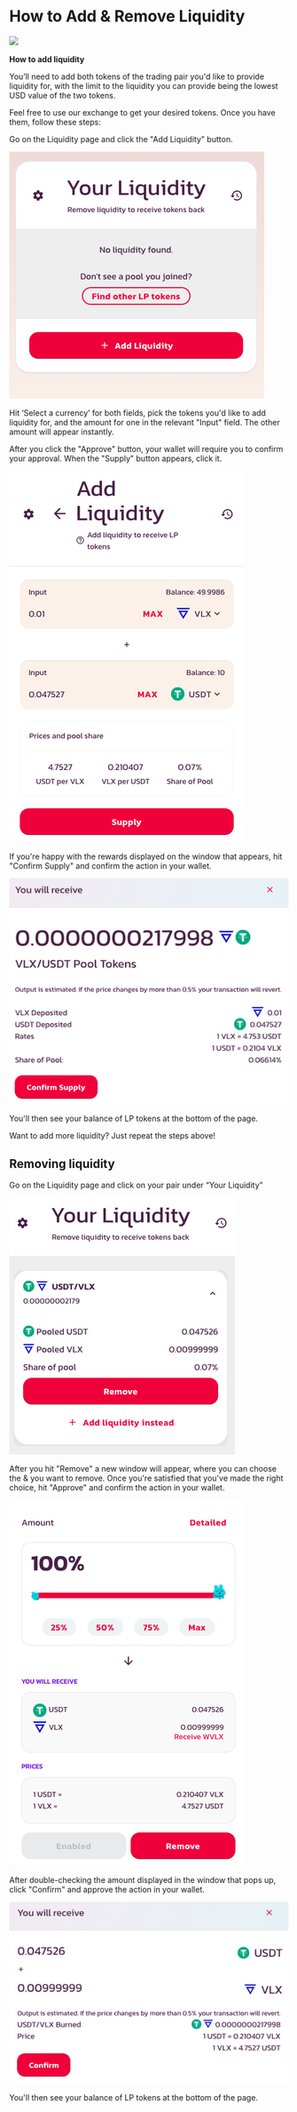# How to Add & Remove Liquidity

![](../../.gitbook/assets/docs-masthead-2-.png)



**How to add liquidity**

You’ll need to add both tokens of the trading pair you'd like to provide liquidity for, with the limit to the liquidity you can provide being the lowest USD value of the two tokens.

Feel free to use our exchange to get your desired tokens. Once you have them, follow these steps:

Go on the Liquidity page and click the "Add Liquidity" button.

![](../../.gitbook/assets/screenshot-2021-09-30-at-16.16.14.png)

Hit ‘Select a currency’ for both fields, pick the tokens you'd like to add liquidity for, and the amount for one in the relevant "Input" field. The other amount will appear instantly.

After you click the "Approve" button, your wallet will require you to confirm your approval. When the "Supply" button appears, click it.

![](../../.gitbook/assets/screenshot-2021-09-30-at-16.32.39.png)

If you're happy with the rewards displayed on the window that appears, hit "Confirm Supply" and confirm the action in your wallet.

![](../../.gitbook/assets/screenshot-2021-09-30-at-16.34.51.png)

You'll then see your balance of LP tokens at the bottom of the page.

Want to add more liquidity? Just repeat the steps above!

## **Removing liquidity**

Go on the Liquidity page and click on your pair under “Your Liquidity”

![](../../.gitbook/assets/screenshot-2021-09-30-at-16.36.57.png)

After you hit "Remove" a new window will appear, where you can choose the & you want to remove. Once you're satisfied that you've made the right choice, hit "Approve" and confirm the action in your wallet.

![](../../.gitbook/assets/screenshot-2021-09-30-at-16.39.41.png)

After double-checking the amount displayed in the window that pops up, click "Confirm" and approve the action in your wallet.

![](../../.gitbook/assets/screenshot-2021-09-30-at-16.44.41.png)

You'll then see your balance of LP tokens at the bottom of the page.



